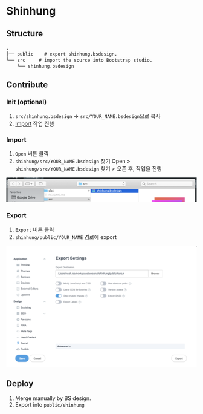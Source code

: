 # Shinhung

## Structure

```shell
.
├── public    # export shinhung.bsdesign.
└── src     # import the source into Bootstrap studio.
    └── shinhung.bsdesign
```

## Contribute

### Init (optional)

1. `src/shinhung.bsdesign` -> `src/YOUR_NAME.bsdesign`으로 복사
2. [Import](#import) 작업 진행


### Import

1. `Open` 버튼 클릭
2. `shinhung/src/YOUR_NAME.bsdesign` 찾기
Open > `shinhung/src/YOUR_NAME.bsdesign` 찾기 > 오픈 후, 작업을 진행

![import file](./img/import.png)

### Export

1. `Export` 버튼 클릭
2. `shinhung/public/YOUR_NAME` 경로에 export

![export file](./img/export.png)

## Deploy

1. Merge manually by BS design.
2. Export into `public/shinhung`
